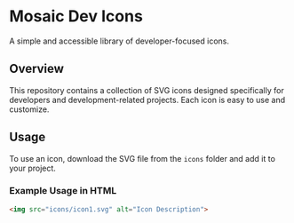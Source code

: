 # Mosaic Dev Icons

A simple and accessible library of developer-focused icons.

## Overview

This repository contains a collection of SVG icons designed specifically for developers and development-related projects. Each icon is easy to use and customize.

## Usage

To use an icon, download the SVG file from the `icons` folder and add it to your project.

### Example Usage in HTML

```html
<img src="icons/icon1.svg" alt="Icon Description">
